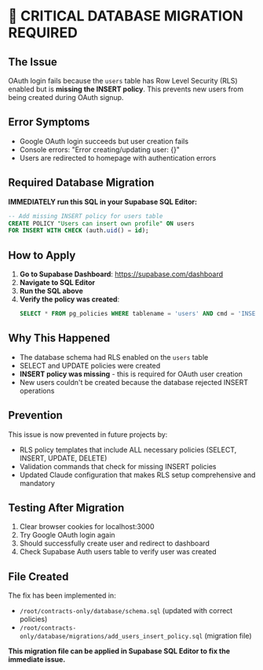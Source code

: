 # 🚨 CRITICAL DATABASE MIGRATION REQUIRED

## The Issue
OAuth login fails because the `users` table has Row Level Security (RLS) enabled but is **missing the INSERT policy**. This prevents new users from being created during OAuth signup.

## Error Symptoms
- Google OAuth login succeeds but user creation fails
- Console errors: "Error creating/updating user: {}"
- Users are redirected to homepage with authentication errors

## Required Database Migration

**IMMEDIATELY run this SQL in your Supabase SQL Editor:**

```sql
-- Add missing INSERT policy for users table
CREATE POLICY "Users can insert own profile" ON users 
FOR INSERT WITH CHECK (auth.uid() = id);
```

## How to Apply

1. **Go to Supabase Dashboard**: https://supabase.com/dashboard
2. **Navigate to SQL Editor**
3. **Run the SQL above**
4. **Verify the policy was created**:
   ```sql
   SELECT * FROM pg_policies WHERE tablename = 'users' AND cmd = 'INSERT';
   ```

## Why This Happened
- The database schema had RLS enabled on the `users` table
- SELECT and UPDATE policies were created
- **INSERT policy was missing** - this is required for OAuth user creation
- New users couldn't be created because the database rejected INSERT operations

## Prevention
This issue is now prevented in future projects by:
- RLS policy templates that include ALL necessary policies (SELECT, INSERT, UPDATE, DELETE)
- Validation commands that check for missing INSERT policies
- Updated Claude configuration that makes RLS setup comprehensive and mandatory

## Testing After Migration
1. Clear browser cookies for localhost:3000
2. Try Google OAuth login again
3. Should successfully create user and redirect to dashboard
4. Check Supabase Auth users table to verify user was created

## File Created
The fix has been implemented in:
- `/root/contracts-only/database/schema.sql` (updated with correct policies)
- `/root/contracts-only/database/migrations/add_users_insert_policy.sql` (migration file)

**This migration file can be applied in Supabase SQL Editor to fix the immediate issue.**